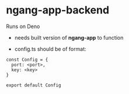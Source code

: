# ngang-app-backend

Runs on Deno

* needs built version of **ngang-app** to function

* config.ts should be of format:
```
const Config = {
  port: <port>,
  key: <key>
}

export default Config
```

